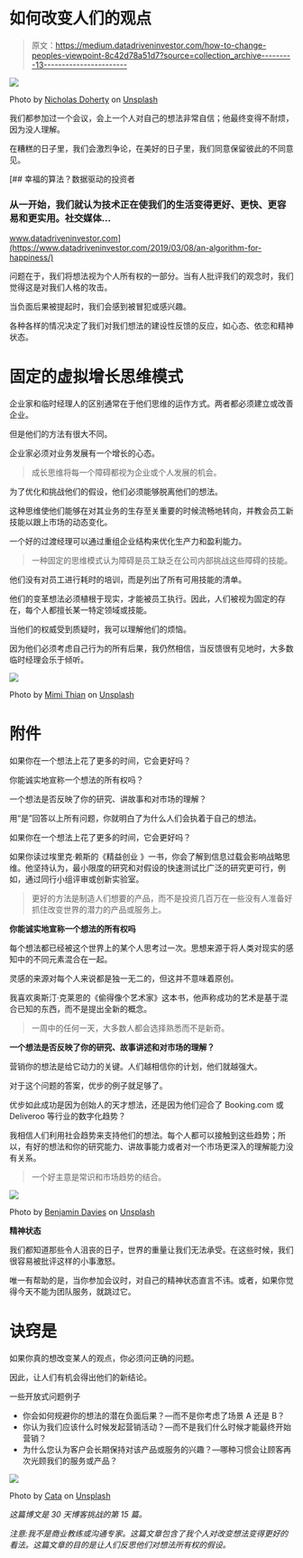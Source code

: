 # 如何改变人们的观点

> 原文：<https://medium.datadriveninvestor.com/how-to-change-peoples-viewpoint-8c42d78a51d7?source=collection_archive---------13----------------------->

![](img/5657aa6641e31e54ef1742574d737121.png)

Photo by [Nicholas Doherty](https://unsplash.com/@nrdoherty?utm_source=unsplash&utm_medium=referral&utm_content=creditCopyText) on [Unsplash](https://unsplash.com/search/photos/climate-change?utm_source=unsplash&utm_medium=referral&utm_content=creditCopyText)

我们都参加过一个会议，会上一个人对自己的想法非常自信；他最终变得不耐烦，因为没人理解。

在糟糕的日子里，我们会激烈争论，在美好的日子里，我们同意保留彼此的不同意见。

[](https://www.datadriveninvestor.com/2019/03/08/an-algorithm-for-happiness/) [## 幸福的算法？数据驱动的投资者

### 从一开始，我们就认为技术正在使我们的生活变得更好、更快、更容易和更实用。社交媒体…

www.datadriveninvestor.com](https://www.datadriveninvestor.com/2019/03/08/an-algorithm-for-happiness/) 

问题在于，我们将想法视为个人所有权的一部分。当有人批评我们的观念时，我们觉得这是对我们人格的攻击。

当负面后果被提起时，我们会感到被冒犯或感兴趣。

各种各样的情况决定了我们对我们想法的建设性反馈的反应，如心态、依恋和精神状态。

# 固定的虚拟增长思维模式

企业家和临时经理人的区别通常在于他们思维的运作方式。两者都必须建立或改善企业。

但是他们的方法有很大不同。

企业家必须对业务发展有一个增长的心态。

> 成长思维将每一个障碍都视为企业或个人发展的机会。

为了优化和挑战他们的假设，他们必须能够脱离他们的想法。

这种思维使他们能够在对其业务的生存至关重要的时候流畅地转向，并教会员工新技能以跟上市场的动态变化。

一个好的过渡经理可以通过重组企业结构来优化生产力和盈利能力。

> 一种固定的思维模式认为障碍是员工缺乏在公司内部挑战这些障碍的技能。

他们没有对员工进行耗时的培训，而是列出了所有可用技能的清单。

他们的变革想法必须植根于现实，才能被员工执行。因此，人们被视为固定的存在，每个人都擅长某一特定领域或技能。

当他们的权威受到质疑时，我可以理解他们的烦恼。

因为他们必须考虑自己行为的所有后果，我仍然相信，当反馈很有见地时，大多数临时经理会乐于倾听。

![](img/3dc2af4041b1089e3aff5585d0ddd1dc.png)

Photo by [Mimi Thian](https://unsplash.com/@mimithian?utm_source=unsplash&utm_medium=referral&utm_content=creditCopyText) on [Unsplash](https://unsplash.com/search/photos/listening?utm_source=unsplash&utm_medium=referral&utm_content=creditCopyText)

# 附件

如果你在一个想法上花了更多的时间，它会更好吗？

你能诚实地宣称一个想法的所有权吗？

一个想法是否反映了你的研究、讲故事和对市场的理解？

用“是”回答以上所有问题，你就明白了为什么人们会执着于自己的想法。

如果你在一个想法上花了更多的时间，它会更好吗？

如果你读过埃里克·赖斯的《精益创业 》一书，你会了解到信息过载会影响战略思维。他坚持认为，最小限度的研究和对假设的快速测试比广泛的研究更可行，例如，通过同行小组评审或创新实验室。

> 更好的方法是制造人们想要的产品，而不是投资几百万在一些没有人准备好抓住改变世界的潜力的产品或服务上。

**你能诚实地宣称一个想法的所有权吗**

每个想法都已经被这个世界上的某个人思考过一次。思想来源于将人类对现实的感知中的不同元素混合在一起。

灵感的来源对每个人来说都是独一无二的，但这并不意味着原创。

我喜欢奥斯汀·克莱恩的《偷得像个艺术家》这本书，他声称成功的艺术是基于混合已知的东西，而不是提出全新的概念。

> 一周中的任何一天，大多数人都会选择熟悉而不是新奇。

**一个想法是否反映了你的研究、故事讲述和对市场的理解？**

营销你的想法是给它动力的关键。人们越相信你的计划，他们就越强大。

对于这个问题的答案，优步的例子就足够了。

优步如此成功是因为创始人的天才想法，还是因为他们迎合了 Booking.com 或 Deliveroo 等行业的数字化趋势？

我相信人们利用社会趋势来支持他们的想法。每个人都可以接触到这些趋势；所以，有好的想法和你的研究能力、讲故事能力或者对一个市场更深入的理解能力没有关系。

> 一个好主意是常识和市场趋势的结合。

![](img/e66435fc6158117db7768d0d8c0f43a9.png)

Photo by [Benjamin Davies](https://unsplash.com/@bendavisual?utm_source=unsplash&utm_medium=referral&utm_content=creditCopyText) on [Unsplash](https://unsplash.com/search/photos/thinking?utm_source=unsplash&utm_medium=referral&utm_content=creditCopyText)

**精神状态**

我们都知道那些令人沮丧的日子，世界的重量让我们无法承受。在这些时候，我们很容易被批评这样的小事激怒。

唯一有帮助的是，当你参加会议时，对自己的精神状态直言不讳。或者，如果你觉得今天不能为团队服务，就跳过它。

# 诀窍是

如果你真的想改变某人的观点，你必须问正确的问题。

因此，让人们有机会得出他们的新结论。

一些开放式问题例子

*   你会如何规避你的想法的潜在负面后果？—而不是你考虑了场景 A 还是 B？
*   你认为我们应该什么时候发起营销活动？—而不是我们什么时候才能最终开始营销？
*   为什么您认为客户会长期保持对该产品或服务的兴趣？—哪种习惯会让顾客再次光顾我们的服务或产品？

![](img/9d9285b4c9ae2c570cd26fda78d08965.png)

Photo by [Cata](https://unsplash.com/@catalinpop?utm_source=unsplash&utm_medium=referral&utm_content=creditCopyText) on [Unsplash](https://unsplash.com/search/photos/succes?utm_source=unsplash&utm_medium=referral&utm_content=creditCopyText)

*这篇博文是 30 天博客挑战的第 15 篇。*

*注意:我不是商业教练或沟通专家。这篇文章包含了我个人对改变想法变得更好的看法。这篇文章的目的是让人们反思他们对想法所有权的假设。*